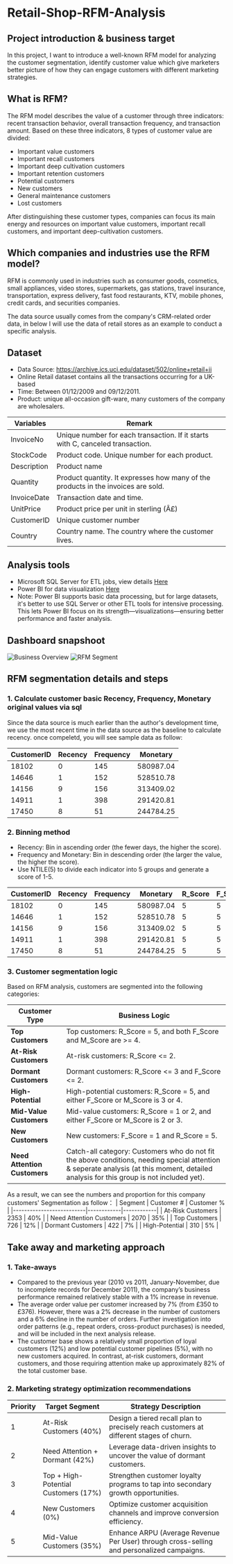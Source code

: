 # Retail-Shop-RFM-Analysis

## Project introduction & business target
In this project, I want to introduce a well-known RFM model for analyzing the customer segmentation, identify customer value which give marketers better picture of how they can engage customers with different marketing strategies.

## What is RFM?
The RFM model describes the value of a customer through three indicators: recent transaction behavior, overall transaction frequency, and transaction amount. Based on these three indicators, 8 types of customer value are divided:

 - Important value customers
 - Important recall customers
 - Important deep cultivation customers
 - Important retention customers
 - Potential customers
 - New customers
 - General maintenance customers
 - Lost customers

After distinguishing these customer types, companies can focus its main energy and resources on important value customers, important recall customers, and important deep-cultivation customers.

## Which companies and industries use the RFM model?

RFM is commonly used in industries such as consumer goods, cosmetics, small appliances, video stores, supermarkets, gas stations, travel insurance, transportation, express delivery, fast food restaurants, KTV, mobile phones, credit cards, and securities companies.

The data source usually comes from the company's CRM-related order data, in below I will use the data of retail stores as an example to conduct a specific analysis. 

## Dataset
 - Data Source: https://archive.ics.uci.edu/dataset/502/online+retail+ii
 - Online Retail dataset contains all the transactions occurring for a UK-based
 - Time: Between 01/12/2009 and 09/12/2011. 
 - Product: unique all-occasion gift-ware, many customers of the company are wholesalers.

|  Variables  | Remark | 
|-------------|---------------------------------------------------------------------------------|
| InvoiceNo   | Unique number for each transaction. If it starts with C, canceled transaction.|
| StockCode   | Product code. Unique number for each product.| 
| Description | Product name| 
| Quantity    | Product quantity. It expresses how many of the products in the invoices are sold.| 
| InvoiceDate | Transaction date and time.|
| UnitPrice   | Product price per unit in sterling (Â£)| 
| CustomerID  | Unique customer number| 
| Country     | Country name. The country where the customer lives.| 


## Analysis tools
 - Microsoft SQL Server for ETL jobs, view details [Here](https://github.com/Alexleehj/Retail-Shop-RFM-Analysis/blob/main/Online%20retail%20shop%20RFM%20Analysis.sql)
 - Power BI for data visualization [Here](https://github.com/Alexleehj/Retail-Shop-RFM-Analysis/blob/main/Retail%20RFM%20Analysis.pbix)
 - Note: Power BI supports basic data processing, but for large datasets, it's better to use SQL Server or other ETL tools for intensive processing. This lets Power BI focus on its strength—visualizations—ensuring better performance and faster analysis.



## Dashboard snapshoot
![Business Overview](https://github.com/Alexleehj/Retail-Shop-RFM-Analysis/blob/main/Business%20overview.png)
![RFM Segment](https://github.com/Alexleehj/Retail-Shop-RFM-Analysis/blob/main/RFM%20segments.png)


## RFM segmentation details and steps
### 1. Calculate customer basic Recency, Frequency, Monetary original values via sql
Since the data source is much earlier than the author's development time, we use the most recent time in the data source as the baseline to calculate recency. once compeletd, you will see sample data as follow:
    
| CustomerID | Recency | Frequency | Monetary      |
|------------|---------|-----------|---------------|
| 18102      | 0       | 145       | 580987.04     |
| 14646      | 1       | 152       | 528510.78     |
| 14156      | 9       | 156       | 313409.02     |
| 14911      | 1       | 398       | 291420.81     |
| 17450      | 8       | 51        | 244784.25     |

### 2. Binning method
 - Recency: Bin in ascending order (the fewer days, the higher the score).
 - Frequency and Monetary: Bin in descending order (the larger the value, the higher the score).
 - Use NTILE(5) to divide each indicator into 5 groups and generate a score of 1-5.

| CustomerID | Recency | Frequency | Monetary      | R_Score | F_Score | M_Score |
|------------|---------|-----------|---------------|---------|---------|---------|
| 18102      | 0       | 145       | 580987.04     | 5       | 5       | 5       |
| 14646      | 1       | 152       | 528510.78     | 5       | 5       | 5       |
| 14156      | 9       | 156       | 313409.02     | 5       | 5       | 5       |
| 14911      | 1       | 398       | 291420.81     | 5       | 5       | 5       |
| 17450      | 8       | 51        | 244784.25     | 5       | 5       | 5       |


### 3. Customer segmentation logic

Based on RFM analysis, customers are segmented into the following categories:

| Customer Type            | Business Logic                                                   |
|--------------------------|-------------------------------------------------------------------|
| **Top Customers**        | Top customers: R_Score = 5, and both F_Score and M_Score are >= 4. |
| **At-Risk Customers**    | At-risk customers: R_Score <= 2.                                  |
| **Dormant Customers**    | Dormant customers: R_Score <= 3 and F_Score <= 2.                 |
| **High-Potential**       | High-potential customers: R_Score = 5, and either F_Score or M_Score is 3 or 4. |
| **Mid-Value Customers**  | Mid-value customers: R_Score = 1 or 2, and either F_Score or M_Score is 2 or 3. |
| **New Customers**        | New customers: F_Score = 1 and R_Score = 5.                      |
| **Need Attention Customers** | Catch-all category: Customers who do not fit the above conditions, needing special attention & seperate analysis (at this moment, detailed analysis for this group is not included yet). |

As a result, we can see the numbers and proportion for this company customers' Segmentation as follow：
| Segment                  | Customer # | Customer % |
|--------------------------|------------|------------|
| At-Risk Customers        | 2353       | 40%        |
| Need Attention Customers | 2070       | 35%        |
| Top Customers            | 726        | 12%        |
| Dormant Customers        | 422        | 7%         |
| High-Potential           | 310        | 5%         |


## Take away and marketing approach
### 1. Take-aways
  - Compared to the previous year (2010 vs 2011, January-November, due to incomplete records for December 2011), the company’s business performance remained relatively stable with a 1% increase in revenue.
  - The average order value per customer increased by 7% (from £350 to £376). However, there was a 2% decrease in the number of customers and a 6% decline in the number of orders. Further investigation into order patterns (e.g., repeat orders, cross-product purchases) is needed, and will be included in the next analysis release.
 - The customer base shows a relatively small proportion of loyal customers (12%) and low potential customer pipelines (5%), with no new customers acquired. In contrast, at-risk customers, dormant customers, and those requiring attention make up approximately 82% of the total customer base.


### 2. Marketing strategy optimization recommendations

| Priority | Target Segment                  | Strategy Description                                                                 |
|----------|----------------------------------|--------------------------------------------------------------------------------------|
| 1        | At-Risk Customers (40%)         | Design a tiered recall plan to precisely reach customers at different stages of churn. |
| 2        | Need Attention + Dormant (42%)  | Leverage data-driven insights to uncover the value of dormant customers.              |
| 3        | Top + High-Potential Customers (17%) | Strengthen customer loyalty programs to tap into secondary growth opportunities.       |
| 4        | New Customers (0%)              | Optimize customer acquisition channels and improve conversion efficiency.              |
| 5        | Mid-Value Customers (35%)       | Enhance ARPU (Average Revenue Per User) through cross-selling and personalized campaigns. |





